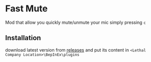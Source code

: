 # Fast Mute
Mod that allow you quickly mute/unmute your mic simply pressing `c`

## Installation

download latest version from [releases](https://github.com/cofeek-codes/fastmute/releases) and put its content in `<Lethal Company Location>\BepInEx\plugins`
